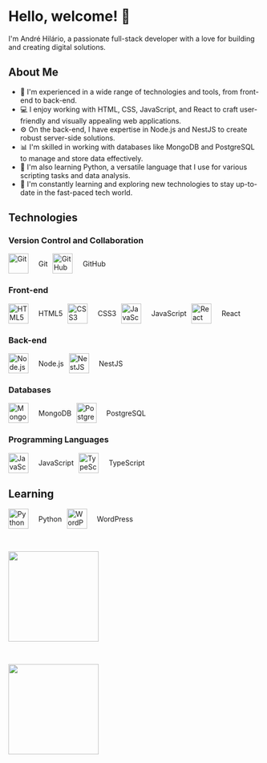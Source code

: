 # Hello, welcome! 👋

I'm André Hilário, a passionate full-stack developer with a love for building and creating digital solutions.

## About Me

- 🔭 I'm experienced in a wide range of technologies and tools, from front-end to back-end.
- 💻 I enjoy working with HTML, CSS, JavaScript, and React to craft user-friendly and visually appealing web applications.
- ⚙️ On the back-end, I have expertise in Node.js and NestJS to create robust server-side solutions.
- 📊 I'm skilled in working with databases like MongoDB and PostgreSQL to manage and store data effectively.
- 🐍 I'm also learning Python, a versatile language that I use for various scripting tasks and data analysis.
- 🚀 I'm constantly learning and exploring new technologies to stay up-to-date in the fast-paced tech world.

## Technologies

### Version Control and Collaboration
<div style="display: flex; gap: 10px; align-items: center;">
  <img src="https://cdn.jsdelivr.net/gh/devicons/devicon/icons/git/git-original.svg" width="40" height="40" alt="Git"/>
  <span style="margin-left: 10px;">Git</span>
  <img src="https://cdn.jsdelivr.net/gh/devicons/devicon/icons/github/github-original.svg" width="40" height="40" alt="GitHub"/>
  <span style="margin-left: 10px;">GitHub</span>
</div>

### Front-end
<div style="display: flex; gap: 10px; align-items: center;">
  <img src="https://cdn.jsdelivr.net/gh/devicons/devicon/icons/html5/html5-original.svg" width="40" height="40" alt="HTML5"/>
  <span style="margin-left: 10px;">HTML5</span>
  <img src="https://cdn.jsdelivr.net/gh/devicons/devicon/icons/css3/css3-original.svg" width="40" height="40" alt="CSS3"/>
  <span style="margin-left: 10px;">CSS3</span>
  <img src="https://cdn.jsdelivr.net/gh/devicons/devicon/icons/javascript/javascript-original.svg" width="40" height="40" alt="JavaScript"/>
  <span style="margin-left: 10px;">JavaScript</span>
  <img src="https://cdn.jsdelivr.net/gh/devicons/devicon/icons/react/react-original.svg" width="40" height="40" alt="React"/>
  <span style="margin-left: 10px;">React</span>
</div>

### Back-end
<div style="display: flex; gap: 10px; align-items: center;">
  <img src="https://cdn.jsdelivr.net/gh/devicons/devicon/icons/nodejs/nodejs-original.svg" width="40" height="40" alt="Node.js"/>
  <span style="margin-left: 10px;">Node.js</span>
  <img src="https://cdn.jsdelivr.net/gh/devicons/devicon/icons/nestjs/nestjs-plain.svg" width="40" height="40" alt="NestJS"/>
  <span style="margin-left: 10px;">NestJS</span>
</div>

### Databases
<div style="display: flex; gap: 10px; align-items: center;">
  <img src="https://cdn.jsdelivr.net/gh/devicons/devicon/icons/mongodb/mongodb-original.svg" width="40" height="40" alt="MongoDB"/>
  <span style="margin-left: 10px;">MongoDB</span>
  <img src="https://cdn.jsdelivr.net/gh/devicons/devicon/icons/postgresql/postgresql-original.svg" width="40" height="40" alt="PostgreSQL"/>
  <span style="margin-left: 10px;">PostgreSQL</span>
</div>

### Programming Languages
<div style="display: flex; gap: 10px; align-items: center;">
  <img src="https://cdn.jsdelivr.net/gh/devicons/devicon/icons/javascript/javascript-original.svg" width="40" height="40" alt="JavaScript"/>
  <span style="margin-left: 10px;">JavaScript</span>
  <img src="https://cdn.jsdelivr.net/gh/devicons/devicon/icons/typescript/typescript-original.svg" width="40" height="40" alt="TypeScript"/>
  <span style="margin-left: 10px;">TypeScript</span>
</div>

## Learning
<div style="display: flex; gap: 10px; align-items: center;">
  <img src="https://cdn.jsdelivr.net/gh/devicons/devicon/icons/python/python-original.svg" width="40" height="40" alt="Python"/>
  <span style="margin-left: 10px;">Python</span>
  <img src="https://cdn.jsdelivr.net/gh/devicons/devicon/icons/wordpress/wordpress-original.svg" width="40" height="40" alt="WordPress"/>
  <span style="margin-left: 10px;">WordPress</span>
</div>



          

<span>
  <div style="display: flex; flex-direction: row; margin-top: 30px">
    <a href="https://github.com/AndreHilario" style="display: flex; flex-direction: column; margin-top: 15px;">
      <img src="https://github-readme-stats.vercel.app/api/top-langs/?username=AndreHilario&layout=compact&langs_count=7&theme=dracula" height="180em">
    </a>
  </div>
  
  <div style="display: flex; flex-direction: row; margin-top: 30px">
    <a href="https://github.com/AndreHilario" style="display: flex; flex-direction: column; margin-top: 15px;">
      <img src="https://github-readme-stats.vercel.app/api?username=AndreHilario&show_icons=true&theme=dracula&include_all_commits=true&count_private=true" height="180em">
    </a>
  </div>
</span>
